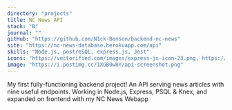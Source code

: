 ```yaml
---
directory: "projects"
title: NC News API
stack: "B"
journal: ""
gitHub: "https://github.com/N1ck-Benson/backend-nc-news"
site: "https://nc-news-database.herokuapp.com/api"
skills: "Node.js, postreSQL, express.js, Jest"
icons: "https://vectorified.com/images/express-js-icon-23.png, https://cdn.iconscout.com/icon/free/png-64/postgresql-11-1175122.png, https://vectorified.com/images/express-js-icon-20.png, https://cdn.iconscout.com/icon/free/png-64/jest-3521517-2945020.png"
image: "https://i.postimg.cc/1XGB0w8Y/api-screenshot.png"
---
```


My first fully-functioning backend project! An API serving news articles with nine useful endpoints. Working in Node.js, Express, PSQL & Knex, and expanded on frontend with my NC News Webapp
